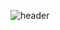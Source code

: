 ![header](https://capsule-render.vercel.app/api?type=waving&color=_custom_gradien&height=300&section=header&text=CSBC&fontSize=90)
